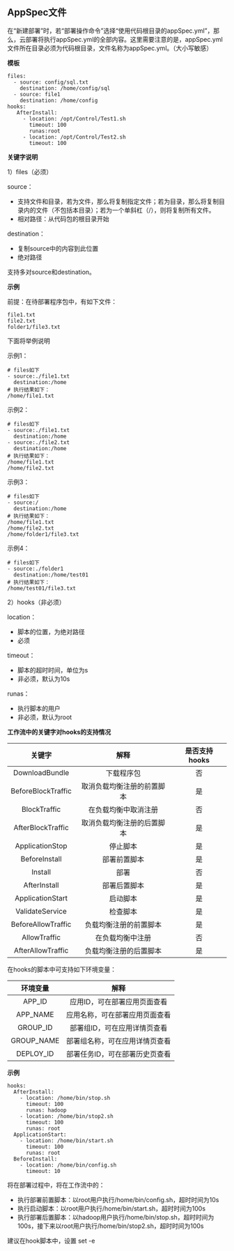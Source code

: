 ## AppSpec文件

在“新建部署”时，若“部署操作命令”选择“使用代码根目录的appSpec.yml”，那么，云部署将执行appSpec.yml的全部内容。这里需要注意的是，appSpec.yml文件所在目录必须为代码根目录，文件名称为appSpec.yml。（大小写敏感）

**模板**

```
files:
  - source: config/sql.txt
    destination: /home/config/sql
  - source: file1
    destination: /home/config
hooks:
   AfterInstall:
     - location: /opt/Control/Test1.sh
       timeout: 100
       runas:root
     - location: /opt/Control/Test2.sh
       timeout: 100
```

**关键字说明**

1）files（必须）

source：
- 支持文件和目录，若为文件，那么将复制指定文件；若为目录，那么将复制目录内的文件（不包括本目录）；若为一个单斜杠（/），则将复制所有文件。
- 相对路径：从代码包的根目录开始


destination：
- 复制source中的内容到此位置
- 绝对路径


支持多对source和destination。

**示例**

前提：在待部署程序包中，有如下文件：

```
file1.txt
file2.txt
folder1/file3.txt
```

下面将举例说明

示例1：

```
# files如下
- source:./file1.txt
  destination:/home
# 执行结果如下：
/home/file1.txt
```

示例2：

```
# files如下
- source:./file1.txt
  destination:/home
- source:./file2.txt
  destination:/home  
# 执行结果如下：
/home/file1.txt
/home/file2.txt
```

示例3：

```
# files如下
- source:/
  destination:/home
# 执行结果如下：
/home/file1.txt
/home/file2.txt
/home/folder1/file3.txt
```

示例4：

```
# files如下
- source:./folder1
  destination:/home/test01
# 执行结果如下：
/home/test01/file3.txt
```


2）hooks（非必须）

location：
- 脚本的位置，为绝对路径
- 必须

timeout：
- 脚本的超时时间，单位为s
- 非必须，默认为10s

runas：
- 执行脚本的用户
- 非必须，默认为root


**工作流中的关键字对hooks的支持情况**

| 关键字      |   解释 | 是否支持hooks |
| :--------: | :--------:|:--------:|
| DownloadBundle  | 下载程序包 | 否 |
| BeforeBlockTraffic   | 取消负载均衡注册的前置脚本 | 是 |
| BlockTraffic  | 在负载均衡中取消注册 | 否 |
| AfterBlockTraffic | 取消负载均衡注册的后置脚本 | 是 |
| ApplicationStop | 停止脚本 | 是 |
| BeforeInstall | 部署前置脚本 | 是 |
| Install | 部署 | 否 |
| AfterInstall | 部署后置脚本 | 是 |
| ApplicationStart | 启动脚本 | 是 |
| ValidateService | 检查脚本 | 是 |
| BeforeAllowTraffic | 负载均衡注册的前置脚本 | 是 |
| AllowTraffic | 在负载均衡中注册 | 否 |
| AfterAllowTraffic | 负载均衡注册的后置脚本 | 是 |


在hooks的脚本中可支持如下环境变量：

| 环境变量      |   解释 |
| :--------: | :--------:|
|  APP_ID | 应用ID，可在部署应用页面查看 |
| APP_NAME | 应用名称，可在部署应用页面查看 |
| GROUP_ID | 部署组ID，可在应用详情页查看 |
| GROUP_NAME | 部署组名称，可在应用详情页查看 |
| DEPLOY_ID | 部署任务ID，可在部署历史页查看 |



**示例**

```
hooks:
  AfterInstall:
    - location: /home/bin/stop.sh
      timeout: 100
      runas: hadoop
    - location: /home/bin/stop2.sh
      timeout: 100
      runas: root
  ApplicationStart:
    - location: /home/bin/start.sh
      timeout: 100
      runas: root
  BeforeInstall:
	- location: /home/bin/config.sh
      timeout: 10
```
将在部署过程中，将在工作流中的：

- 执行部署前置脚本：以root用户执行/home/bin/config.sh，超时时间为10s
- 执行启动脚本：以root用户执行/home/bin/start.sh，超时时间为100s
- 执行部署后置脚本：以hadoop用户执行/home/bin/stop.sh，超时时间为100s，接下来以root用户执行/home/bin/stop2.sh，超时时间为100s


建议在hook脚本中，设置 set -e
